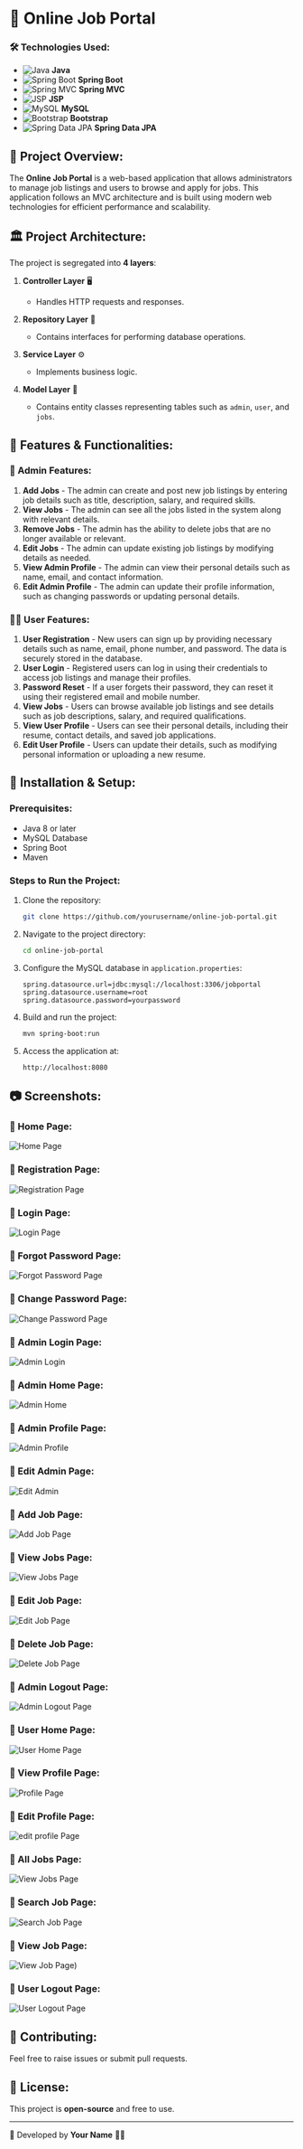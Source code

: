 # 📌 Online Job Portal

### 🛠️ Technologies Used:
- ![Java](https://img.shields.io/badge/Java-%23ED8B00.svg?style=for-the-badge&logo=openjdk&logoColor=white) **Java**
- ![Spring Boot](https://img.shields.io/badge/Spring%20Boot-%236DB33F.svg?style=for-the-badge&logo=spring&logoColor=white) **Spring Boot**
- ![Spring MVC](https://img.shields.io/badge/Spring%20MVC-%236DB33F.svg?style=for-the-badge&logo=spring&logoColor=white) **Spring MVC**
- ![JSP](https://img.shields.io/badge/JSP-%23F7DF1E.svg?style=for-the-badge&logo=java&logoColor=black) **JSP**
- ![MySQL](https://img.shields.io/badge/MySQL-%234479A1.svg?style=for-the-badge&logo=mysql&logoColor=white) **MySQL**
- ![Bootstrap](https://img.shields.io/badge/Bootstrap-%23563D7C.svg?style=for-the-badge&logo=bootstrap&logoColor=white) **Bootstrap**
- ![Spring Data JPA](https://img.shields.io/badge/Spring%20Data%20JPA-%236DB33F.svg?style=for-the-badge&logo=spring&logoColor=white) **Spring Data JPA**

## 📄 Project Overview:
The **Online Job Portal** is a web-based application that allows administrators to manage job listings and users to browse and apply for jobs. This application follows an MVC architecture and is built using modern web technologies for efficient performance and scalability.

## 🏛️ Project Architecture:
The project is segregated into **4 layers**:

1. **Controller Layer** 🖥️  
   - Handles HTTP requests and responses.

2. **Repository Layer** 💾  
   - Contains interfaces for performing database operations.

3. **Service Layer** ⚙️  
   - Implements business logic.

4. **Model Layer** 📂  
   - Contains entity classes representing tables such as `admin`, `user`, and `jobs`.

## 🌟 Features & Functionalities:

### 👤 Admin Features:
1. **Add Jobs** - The admin can create and post new job listings by entering job details such as title, description, salary, and required skills.
2. **View Jobs** - The admin can see all the jobs listed in the system along with relevant details.
3. **Remove Jobs** - The admin has the ability to delete jobs that are no longer available or relevant.
4. **Edit Jobs** - The admin can update existing job listings by modifying details as needed.
5. **View Admin Profile** - The admin can view their personal details such as name, email, and contact information.
6. **Edit Admin Profile** - The admin can update their profile information, such as changing passwords or updating personal details.

### 👨‍💼 User Features:
1. **User Registration** - New users can sign up by providing necessary details such as name, email, phone number, and password. The data is securely stored in the database.
2. **User Login** - Registered users can log in using their credentials to access job listings and manage their profiles.
3. **Password Reset** - If a user forgets their password, they can reset it using their registered email and mobile number.
4. **View Jobs** - Users can browse available job listings and see details such as job descriptions, salary, and required qualifications.
5. **View User Profile** - Users can see their personal details, including their resume, contact details, and saved job applications.
6. **Edit User Profile** - Users can update their details, such as modifying personal information or uploading a new resume.

## 🚀 Installation & Setup:
### Prerequisites:
- Java 8 or later
- MySQL Database
- Spring Boot
- Maven

### Steps to Run the Project:
1. Clone the repository:
   ```bash
   git clone https://github.com/yourusername/online-job-portal.git
   ```
2. Navigate to the project directory:
   ```bash
   cd online-job-portal
   ```
3. Configure the MySQL database in `application.properties`:
   ```properties
   spring.datasource.url=jdbc:mysql://localhost:3306/jobportal
   spring.datasource.username=root
   spring.datasource.password=yourpassword
   ```
4. Build and run the project:
   ```bash
   mvn spring-boot:run
   ```
5. Access the application at:
   ```
   http://localhost:8080
   ```

## 📷 Screenshots:
### 🔹 Home Page:
![Home Page](index.png)

### 🔹 Registration Page:
![Registration Page](register.png)

### 🔹 Login Page:
![Login Page](login.png)

### 🔹 Forgot Password Page:
![Forgot Password Page](forgotpassword.png)

### 🔹 Change Password Page:
![Change Password Page](changePassword.png)

### 🔹 Admin Login Page:
![Admin Login](adminlogin.png)

### 🔹 Admin Home Page:
![Admin Home](adminhome.png)

### 🔹 Admin Profile Page:
![Admin Profile](adminprofile.png)

### 🔹 Edit Admin Page:
![Edit Admin](editadminprofile.png)

### 🔹 Add Job Page:
![Add Job Page](addjob.png)

### 🔹 View Jobs Page:
![View Jobs Page](ViewJobs.png)

### 🔹 Edit Job Page:
![Edit Job Page](editjob.png)

### 🔹 Delete Job Page:
![Delete Job Page](deleteJob.png)

### 🔹 Admin Logout Page:
![Admin Logout Page](adminlogout.png)

### 🔹 User Home Page:
![User Home Page](userhome.png)

### 🔹 View Profile Page:
![Profile Page](viewProfile.png)

### 🔹 Edit Profile Page:
![edit profile Page](editprofile.png)

### 🔹 All Jobs Page:
![View Jobs Page](allJobs.png)

### 🔹 Search Job Page:
![Search Job Page](searchJobs.png)

### 🔹 View Job Page:
![View Job Page)](ViewJob.png)

### 🔹 User Logout Page:
![User Logout Page](userlogout.png)

## 🤝 Contributing:
Feel free to raise issues or submit pull requests.

## 📜 License:
This project is **open-source** and free to use.

---
📌 Developed by **Your Name** 👨‍💻


